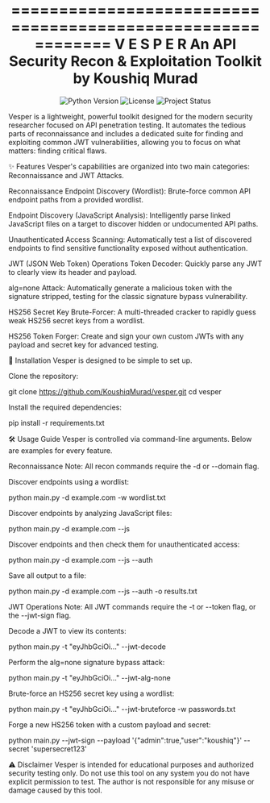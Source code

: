 <div align="center">

============================================================
                      V  E  S  P  E  R
         An API Security Recon & Exploitation Toolkit
                       by Koushiq Murad
============================================================

</div>

<p align="center">
<img src="https://img.shields.io/badge/Python-3.9+-blue?style=for-the-badge&logo=python" alt="Python Version">
<img src="https://img.shields.io/badge/License-MIT-green?style=for-the-badge" alt="License">
<img src="https://img.shields.io/badge/Status-Active_Development-orange?style=for-the-badge" alt="Project Status">
</p>

Vesper is a lightweight, powerful toolkit designed for the modern security researcher focused on API penetration testing. It automates the tedious parts of reconnaissance and includes a dedicated suite for finding and exploiting common JWT vulnerabilities, allowing you to focus on what matters: finding critical flaws.

✨ Features
Vesper's capabilities are organized into two main categories: Reconnaissance and JWT Attacks.

Reconnaissance
Endpoint Discovery (Wordlist): Brute-force common API endpoint paths from a provided wordlist.

Endpoint Discovery (JavaScript Analysis): Intelligently parse linked JavaScript files on a target to discover hidden or undocumented API paths.

Unauthenticated Access Scanning: Automatically test a list of discovered endpoints to find sensitive functionality exposed without authentication.

JWT (JSON Web Token) Operations
Token Decoder: Quickly parse any JWT to clearly view its header and payload.

alg=none Attack: Automatically generate a malicious token with the signature stripped, testing for the classic signature bypass vulnerability.

HS256 Secret Key Brute-Forcer: A multi-threaded cracker to rapidly guess weak HS256 secret keys from a wordlist.

HS256 Token Forger: Create and sign your own custom JWTs with any payload and secret key for advanced testing.

🚀 Installation
Vesper is designed to be simple to set up.

Clone the repository:

git clone https://github.com/KoushiqMurad/vesper.git
cd vesper

Install the required dependencies:

pip install -r requirements.txt

🛠️ Usage Guide
Vesper is controlled via command-line arguments. Below are examples for every feature.

Reconnaissance
Note: All recon commands require the -d or --domain flag.

Discover endpoints using a wordlist:

python main.py -d example.com -w wordlist.txt

Discover endpoints by analyzing JavaScript files:

python main.py -d example.com --js

Discover endpoints and then check them for unauthenticated access:

python main.py -d example.com --js --auth

Save all output to a file:

python main.py -d example.com --js --auth -o results.txt

JWT Operations
Note: All JWT commands require the -t or --token flag, or the --jwt-sign flag.

Decode a JWT to view its contents:

python main.py -t "eyJhbGciOi..." --jwt-decode

Perform the alg=none signature bypass attack:

python main.py -t "eyJhbGciOi..." --jwt-alg-none

Brute-force an HS256 secret key using a wordlist:

python main.py -t "eyJhbGciOi..." --jwt-bruteforce -w passwords.txt

Forge a new HS256 token with a custom payload and secret:

python main.py --jwt-sign --payload '{"admin":true,"user":"koushiq"}' --secret 'supersecret123'

⚠️ Disclaimer
Vesper is intended for educational purposes and authorized security testing only. Do not use this tool on any system you do not have explicit permission to test. The author is not responsible for any misuse or damage caused by this tool.
